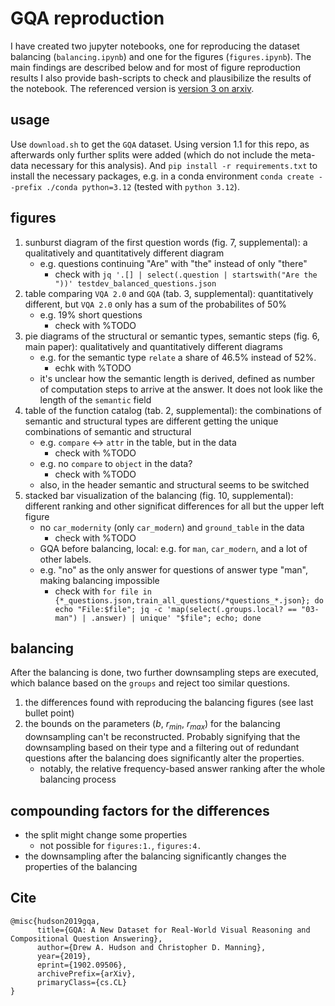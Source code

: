# GQA reproduction

I have created two jupyter notebooks, one for reproducing the dataset balancing (`balancing.ipynb`) and one for the figures (`figures.ipynb`). The main findings are described below and for most of figure reproduction results I also provide bash-scripts to check and plausibilize the results of the notebook. The referenced version is [version 3 on arxiv](https://arxiv.org/abs/1902.09506).

## usage

Use `download.sh` to get the `GQA` dataset. Using version 1.1 for this repo, as afterwards only further splits were added (which do not include the meta-data necessary for this analysis).
And `pip install -r requirements.txt` to install the necessary packages, e.g. in a conda environment `conda create --prefix ./conda python=3.12` (tested with `python 3.12`).

## figures

1. sunburst diagram of the first question words (fig. 7, supplemental): a qualitatively and quantitatively different diagram
    * e.g. questions continuing "Are" with "the" instead of only "there"
        * check with `jq '.[] | select(.question | startswith("Are the "))' testdev_balanced_questions.json`
2. table comparing `VQA 2.0` and `GQA` (tab. 3, supplemental): quantitatively different, but `VQA 2.0` only has a sum of the probabilites of $50 \%$
    * e.g. 19% short questions
        * check with %TODO
3. pie diagrams of the structural or semantic types, semantic steps (fig. 6, main paper): qualitatively and quantitatively different diagrams
    * e.g. for the semantic type `relate` a share of 46.5% instead of 52%.
        * echk with %TODO
    * it's unclear how the semantic length is derived, defined as number of computation steps to arrive at the answer. It does not look like the length of the `semantic` field
4. table of the function catalog (tab. 2, supplemental): the combinations of semantic and structural types are different getting the unique combinations of semantic and structural 
    * e.g. `compare` <-> `attr` in the table, but in the data
        * check with %TODO
    * e.g. no `compare` to `object` in the data?
        * check with %TODO
    * also, in the header semantic and structural seems to be switched
5. stacked bar visualization of the balancing (fig. 10, supplemental): different ranking and other significat differences for all but the upper left figure
    * no `car_modernity` (only `car_modern`) and `ground_table` in the data
        * check with %TODO
    * GQA before balancing, local: e.g. for `man`, `car_modern`, and a lot of other labels.
    * e.g. "no" as the only answer for questions of answer type "man", making balancing impossible
        * check with `for file in {*_questions.json,train_all_questions/*questions_*.json}; do echo "File:$file"; jq -c 'map(select(.groups.local? == "03-man") | .answer) | unique' "$file"; echo; done`

## balancing

After the balancing is done, two further downsampling steps are executed, which balance based on the `groups` and reject too similar questions.

1. the differences found with reproducing the balancing figures (see last bullet point)
2. the bounds on the parameters ($b$, $r_{min}$, $r_{max}$) for the balancing downsampling can't be reconstructed. Probably signifying that the downsampling based on their type and a filtering out of redundant questions after the balancing does significantly alter the properties.
    * notably, the relative frequency-based answer ranking after the whole balancing process

## compounding factors for the differences

* the split might change some properties
    * not possible for `figures:1.`, `figures:4.`
* the downsampling after the balancing significantly changes the properties of the balancing

## Cite

```
@misc{hudson2019gqa,
      title={GQA: A New Dataset for Real-World Visual Reasoning and Compositional Question Answering}, 
      author={Drew A. Hudson and Christopher D. Manning},
      year={2019},
      eprint={1902.09506},
      archivePrefix={arXiv},
      primaryClass={cs.CL}
}
```
